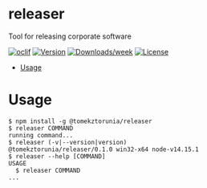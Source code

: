 releaser
========

Tool for releasing corporate software

[![oclif](https://img.shields.io/badge/cli-oclif-brightgreen.svg)](https://oclif.io)
[![Version](https://img.shields.io/npm/v/releaser.svg)](https://npmjs.org/package/releaser)
[![Downloads/week](https://img.shields.io/npm/dw/releaser.svg)](https://npmjs.org/package/releaser)
[![License](https://img.shields.io/npm/l/releaser.svg)](https://github.com/tomaszczerminski/releaser/blob/master/package.json)

<!-- toc -->
* [Usage](#usage)
<!-- tocstop -->
# Usage
<!-- usage -->
```sh-session
$ npm install -g @tomekztorunia/releaser
$ releaser COMMAND
running command...
$ releaser (-v|--version|version)
@tomekztorunia/releaser/0.1.0 win32-x64 node-v14.15.1
$ releaser --help [COMMAND]
USAGE
  $ releaser COMMAND
...
```
<!-- usagestop -->
